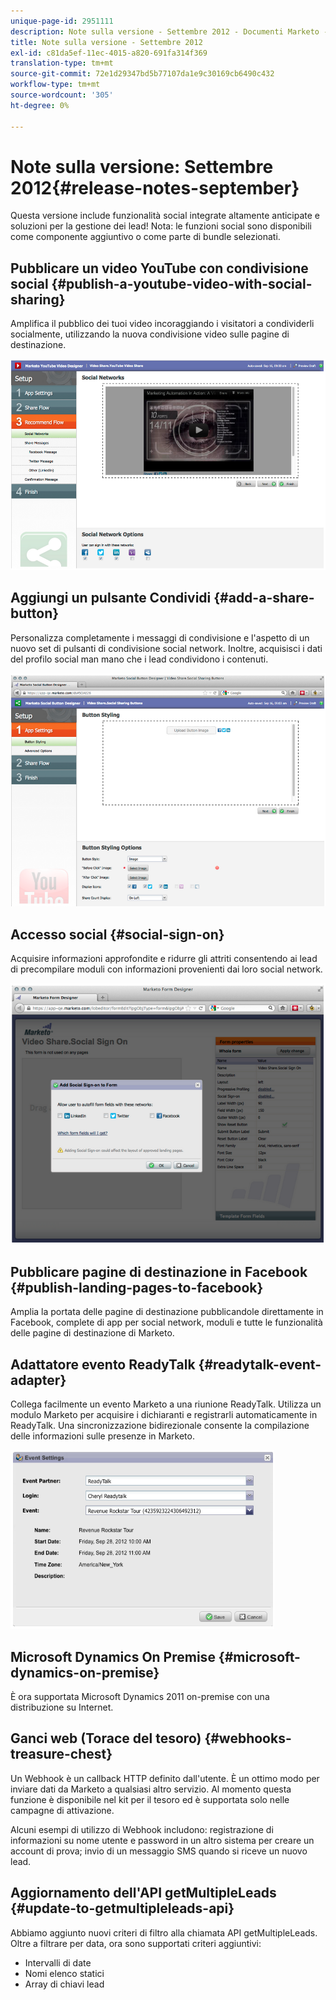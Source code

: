 ```yaml
---
unique-page-id: 2951111
description: Note sulla versione - Settembre 2012 - Documenti Marketo - Documentazione del prodotto
title: Note sulla versione - Settembre 2012
exl-id: c81da5ef-11ec-4015-a820-691fa314f369
translation-type: tm+mt
source-git-commit: 72e1d29347bd5b77107da1e9c30169cb6490c432
workflow-type: tm+mt
source-wordcount: '305'
ht-degree: 0%

---
```


# Note sulla versione: Settembre 2012{#release-notes-september}

Questa versione include funzionalità social integrate altamente anticipate e soluzioni per la gestione dei lead! Nota: le funzioni social sono disponibili come componente aggiuntivo o come parte di bundle selezionati.

## Pubblicare un video YouTube con condivisione social {#publish-a-youtube-video-with-social-sharing}

Amplifica il pubblico dei tuoi video incoraggiando i visitatori a condividerli socialmente, utilizzando la nuova condivisione video sulle pagine di destinazione.

![](assets/image2014-9-23-10-3a39-3a21.png)

## Aggiungi un pulsante Condividi {#add-a-share-button}

Personalizza completamente i messaggi di condivisione e l&#39;aspetto di un nuovo set di pulsanti di condivisione social network. Inoltre, acquisisci i dati del profilo social man mano che i lead condividono i contenuti.

![](assets/image2014-9-23-10-3a39-3a46.png)

## Accesso social {#social-sign-on}

Acquisire informazioni approfondite e ridurre gli attriti consentendo ai lead di precompilare moduli con informazioni provenienti dai loro social network.

![](assets/image2014-9-23-10-3a40-3a2.png)

## Pubblicare pagine di destinazione in Facebook {#publish-landing-pages-to-facebook}

Amplia la portata delle pagine di destinazione pubblicandole direttamente in Facebook, complete di app per social network, moduli e tutte le funzionalità delle pagine di destinazione di Marketo.

## Adattatore evento ReadyTalk {#readytalk-event-adapter}

Collega facilmente un evento Marketo a una riunione ReadyTalk. Utilizza un modulo Marketo per acquisire i dichiaranti e registrarli automaticamente in ReadyTalk. Una sincronizzazione bidirezionale consente la compilazione delle informazioni sulle presenze in Marketo.

![](assets/image2014-9-23-10-3a40-3a16.png)

## Microsoft Dynamics On Premise {#microsoft-dynamics-on-premise}

È ora supportata Microsoft Dynamics 2011 on-premise con una distribuzione su Internet.

## Ganci web (Torace del tesoro) {#webhooks-treasure-chest}

Un Webhook è un callback HTTP definito dall&#39;utente. È un ottimo modo per inviare dati da Marketo a qualsiasi altro servizio. Al momento questa funzione è disponibile nel kit per il tesoro ed è supportata solo nelle campagne di attivazione.

Alcuni esempi di utilizzo di Webhook includono: registrazione di informazioni su nome utente e password in un altro sistema per creare un account di prova; invio di un messaggio SMS quando si riceve un nuovo lead.

## Aggiornamento dell&#39;API getMultipleLeads {#update-to-getmultipleleads-api}

Abbiamo aggiunto nuovi criteri di filtro alla chiamata API getMultipleLeads. Oltre a filtrare per data, ora sono supportati criteri aggiuntivi:

* Intervalli di date
* Nomi elenco statici
* Array di chiavi lead
